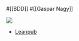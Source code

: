 #[[BDD]] #[[Gaspar Nagy]]

![](https://d2sofvawe08yqg.cloudfront.net/bddbooks-discovery-jp/s_hero?1650559035.jpg)

- [Leanpub](https://leanpub.com/bddbooks-discovery-jp)

